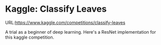 # Kaggle: Classify Leaves

URL:https://www.kaggle.com/competitions/classify-leaves

A trial as a beginner of deep learning. Here's a ResNet implementation for this kaggle competition.
 
